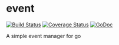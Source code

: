 # event 

[![Build Status](https://travis-ci.org/goraz/event.svg?branch=master)](https://travis-ci.org/goraz/event)
[![Coverage Status](https://coveralls.io/repos/github/goraz/event/badge.svg?branch=master)](https://coveralls.io/github/goraz/event?branch=master)
[![GoDoc](https://godoc.org/github.com/goraz/event?status.svg)](https://godoc.org/github.com/goraz/event)

A simple event manager for go
